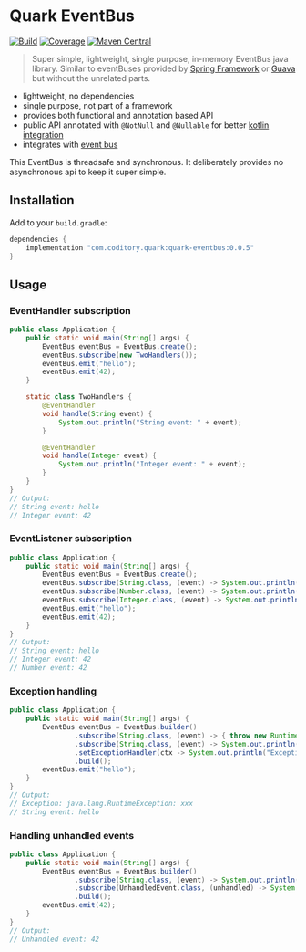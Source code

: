 # Quark EventBus
[![Build](https://github.com/coditory/quark-eventbus/actions/workflows/build.yml/badge.svg)](https://github.com/coditory/quark-eventbus/actions/workflows/build.yml)
[![Coverage](https://codecov.io/gh/coditory/quark-eventbus/branch/master/graph/badge.svg?token=DHH8U96FKV)](https://codecov.io/gh/coditory/quark-eventbus)
[![Maven Central](https://maven-badges.herokuapp.com/maven-central/com.coditory.quark/quark-eventbus/badge.svg)](https://mvnrepository.com/artifact/com.coditory.quark/quark-eventbus)

> Super simple, lightweight, single purpose, in-memory EventBus java library. Similar to eventBuses provided by [Spring Framework](https://docs.spring.io/spring-framework/docs/5.3.9/javadoc-api/org/springframework/context/ApplicationEvent.html)
or [Guava](https://github.com/google/guava/wiki/EventBusExplained) but without the unrelated parts.

- lightweight, no dependencies
- single purpose, not part of a framework
- provides both functional and annotation based API
- public API annotated with `@NotNull` and `@Nullable` for better [kotlin integration](https://kotlinlang.org/docs/java-to-kotlin-nullability-guide.html#platform-types)
- integrates with [event bus](https://github.com/coditory/quark-context)

This EventBus is threadsafe and synchronous. It deliberately provides no asynchronous api to keep it super simple.

## Installation

Add to your `build.gradle`:

```gradle
dependencies {
    implementation "com.coditory.quark:quark-eventbus:0.0.5"
}
```

## Usage

### EventHandler subscription

```java
public class Application {
    public static void main(String[] args) {
        EventBus eventBus = EventBus.create();
        eventBus.subscribe(new TwoHandlers());
        eventBus.emit("hello");
        eventBus.emit(42);
    }

    static class TwoHandlers {
        @EventHandler
        void handle(String event) {
            System.out.println("String event: " + event);
        }

        @EventHandler
        void handle(Integer event) {
            System.out.println("Integer event: " + event);
        }
    }
}
// Output:
// String event: hello
// Integer event: 42
```

### EventListener subscription

```java
public class Application {
    public static void main(String[] args) {
        EventBus eventBus = EventBus.create();
        eventBus.subscribe(String.class, (event) -> System.out.println("String event: " + event));
        eventBus.subscribe(Number.class, (event) -> System.out.println("Integer event: " + event));
        eventBus.subscribe(Integer.class, (event) -> System.out.println("Integer event: " + event));
        eventBus.emit("hello");
        eventBus.emit(42);
    }
}
// Output:
// String event: hello
// Integer event: 42
// Number event: 42
```

### Exception handling

```java
public class Application {
    public static void main(String[] args) {
        EventBus eventBus = EventBus.builder()
                .subscribe(String.class, (event) -> { throw new RuntimeException("xxx"); })
                .subscribe(String.class, (event) -> System.out.println("String event: " + event))
                .setExceptionHandler(ctx -> System.out.println("Exception: " + ctx.exception()))
                .build();
        eventBus.emit("hello");
    }
}
// Output:
// Exception: java.lang.RuntimeException: xxx
// String event: hello
```

### Handling unhandled events

```java
public class Application {
    public static void main(String[] args) {
        EventBus eventBus = EventBus.builder()
                .subscribe(String.class, (event) -> System.out.println("String event: " + event))
                .subscribe(UnhandledEvent.class, (unhandled) -> System.out.println("Unhandled event: " + unhandled.event()))
                .build();
        eventBus.emit(42);
    }
}
// Output:
// Unhandled event: 42
```